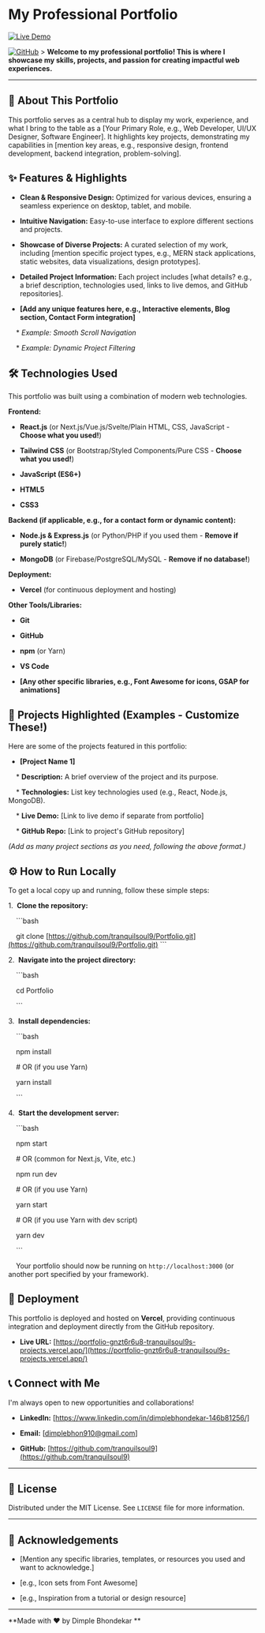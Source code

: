 # My Professional Portfolio



[![Live Demo](https://img.shields.io/badge/Live%20Demo-View%20Portfolio-blue?style=for-the-badge)](https://portfolio-gnzt6r6u8-tranquilsoul9s-projects.vercel.app/)

[![GitHub](https://img.shields.io/badge/GitHub-Source%20Code-brightgreen?style=for-the-badge)](https://github.com/tranquilsoul9/Portfolio) > **Welcome to my professional portfolio! This is where I showcase my skills, projects, and passion for creating impactful web experiences.**



---



## 🚀 About This Portfolio



This portfolio serves as a central hub to display my work, experience, and what I bring to the table as a [Your Primary Role, e.g., Web Developer, UI/UX Designer, Software Engineer]. It highlights key projects, demonstrating my capabilities in [mention key areas, e.g., responsive design, frontend development, backend integration, problem-solving].



## ✨ Features & Highlights



* **Clean & Responsive Design:** Optimized for various devices, ensuring a seamless experience on desktop, tablet, and mobile.

* **Intuitive Navigation:** Easy-to-use interface to explore different sections and projects.

* **Showcase of Diverse Projects:** A curated selection of my work, including [mention specific project types, e.g., MERN stack applications, static websites, data visualizations, design prototypes].

* **Detailed Project Information:** Each project includes [what details? e.g., a brief description, technologies used, links to live demos, and GitHub repositories].

* **[Add any unique features here, e.g., Interactive elements, Blog section, Contact Form integration]**

    * *Example: Smooth Scroll Navigation*

    * *Example: Dynamic Project Filtering*



## 🛠️ Technologies Used



This portfolio was built using a combination of modern web technologies.



**Frontend:**

* **React.js** (or Next.js/Vue.js/Svelte/Plain HTML, CSS, JavaScript - **Choose what you used!**)

* **Tailwind CSS** (or Bootstrap/Styled Components/Pure CSS - **Choose what you used!**)

* **JavaScript (ES6+)**

* **HTML5**

* **CSS3**



**Backend (if applicable, e.g., for a contact form or dynamic content):**

* **Node.js & Express.js** (or Python/PHP if you used them - **Remove if purely static!**)

* **MongoDB** (or Firebase/PostgreSQL/MySQL - **Remove if no database!**)



**Deployment:**

* **Vercel** (for continuous deployment and hosting)



**Other Tools/Libraries:**

* **Git**

* **GitHub**

* **npm** (or Yarn)

* **VS Code**

* **[Any other specific libraries, e.g., Font Awesome for icons, GSAP for animations]**



## 🎯 Projects Highlighted (Examples - Customize These!)



Here are some of the projects featured in this portfolio:



* **[Project Name 1]**

    * **Description:** A brief overview of the project and its purpose.

    * **Technologies:** List key technologies used (e.g., React, Node.js, MongoDB).

    * **Live Demo:** [Link to live demo if separate from portfolio]

    * **GitHub Repo:** [Link to project's GitHub repository]

*(Add as many project sections as you need, following the above format.)*



## ⚙️ How to Run Locally



To get a local copy up and running, follow these simple steps:



1.  **Clone the repository:**

    ```bash

    git clone [https://github.com/tranquilsoul9/Portfolio.git](https://github.com/tranquilsoul9/Portfolio.git) ```

2.  **Navigate into the project directory:**

    ```bash

    cd Portfolio

    ```

3.  **Install dependencies:**

    ```bash

    npm install

    # OR (if you use Yarn)

    yarn install

    ```

4.  **Start the development server:**

    ```bash

    npm start

    # OR (common for Next.js, Vite, etc.)

    npm run dev

    # OR (if you use Yarn)

    yarn start

    # OR (if you use Yarn with dev script)

    yarn dev

    ```

    Your portfolio should now be running on `http://localhost:3000` (or another port specified by your framework).



## 🚀 Deployment



This portfolio is deployed and hosted on **Vercel**, providing continuous integration and deployment directly from the GitHub repository.



* **Live URL:** [https://portfolio-gnzt6r6u8-tranquilsoul9s-projects.vercel.app/](https://portfolio-gnzt6r6u8-tranquilsoul9s-projects.vercel.app/)



## 📞 Connect with Me



I'm always open to new opportunities and collaborations!



* **LinkedIn:** [https://www.linkedin.com/in/dimplebhondekar-146b81256/]

* **Email:** [dimplebhon910@gmail.com]

* **GitHub:** [https://github.com/tranquilsoul9](https://github.com/tranquilsoul9)



---



## 📄 License



Distributed under the MIT License. See `LICENSE` file for more information.



---



## 🙌 Acknowledgements



* [Mention any specific libraries, templates, or resources you used and want to acknowledge.]

* [e.g., Icon sets from Font Awesome]

* [e.g., Inspiration from a tutorial or design resource]



---



**Made with ❤️ by Dimple Bhondekar **
